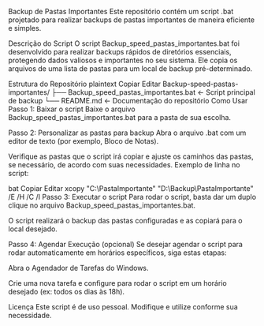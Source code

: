 Backup de Pastas Importantes
Este repositório contém um script .bat projetado para realizar backups de pastas importantes de maneira eficiente e simples.

Descrição do Script
O script Backup_speed_pastas_importantes.bat foi desenvolvido para realizar backups rápidos de diretórios essenciais, protegendo dados valiosos e importantes no seu sistema. Ele copia os arquivos de uma lista de pastas para um local de backup pré-determinado.

Estrutura do Repositório
plaintext
Copiar
Editar
Backup-speed-pastas-importantes/
├── Backup_speed_pastas_importantes.bat  ← Script principal de backup
└── README.md                            ← Documentação do repositório
Como Usar
Passo 1: Baixar o script
Baixe o arquivo Backup_speed_pastas_importantes.bat para a pasta de sua escolha.

Passo 2: Personalizar as pastas para backup
Abra o arquivo .bat com um editor de texto (por exemplo, Bloco de Notas).

Verifique as pastas que o script irá copiar e ajuste os caminhos das pastas, se necessário, de acordo com suas necessidades. Exemplo de linha no script:

bat
Copiar
Editar
xcopy "C:\PastaImportante" "D:\Backup\PastaImportante" /E /H /C /I
Passo 3: Executar o script
Para rodar o script, basta dar um duplo clique no arquivo Backup_speed_pastas_importantes.bat.

O script realizará o backup das pastas configuradas e as copiará para o local desejado.

Passo 4: Agendar Execução (opcional)
Se desejar agendar o script para rodar automaticamente em horários específicos, siga estas etapas:

Abra o Agendador de Tarefas do Windows.

Crie uma nova tarefa e configure para rodar o script em um horário desejado (ex: todos os dias às 18h).

Licença
Este script é de uso pessoal. Modifique e utilize conforme sua necessidade.

